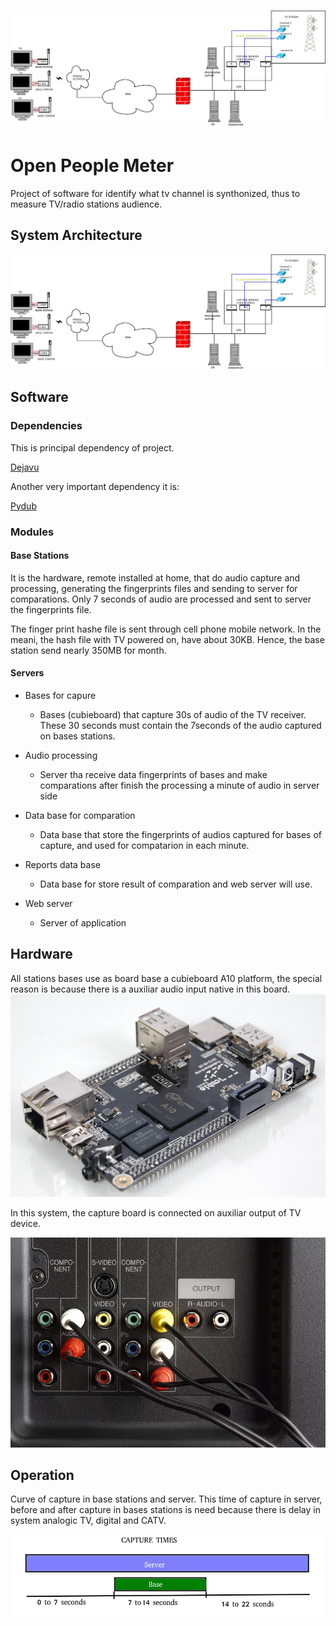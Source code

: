 ![Alt text](imgs/architecture.jpeg?raw=true "Architecture System")
=======
# Open People Meter
Project of software for identify what tv channel is synthonized, thus to measure TV/radio stations audience.

## System Architecture
![Alt text](imgs/architecture.jpeg?raw=true "Architecture System")

## Software

### Dependencies
This is principal dependency of project.

[Dejavu](github.com/worldveil/dejavu/)

Another very important dependency it is:

[Pydub](github.com/jiaaro/pydub)

### Modules

#### Base Stations
It is the hardware, remote installed at home, that do audio capture and processing, generating the fingerprints files and sending to server for comparations. Only 7 seconds of audio are processed and sent to server the fingerprints file.

The finger print hashe file is sent through cell phone mobile network. In the meani, the hash file with TV powered on, have about 30KB. Hence, the base station send  nearly 350MB for month.

#### Servers
* Bases for capure
	* Bases (cubieboard) that capture 30s of audio of the TV receiver. These 30 seconds must contain the 7seconds of the audio captured on bases stations.

* Audio processing
	* Server tha receive data fingerprints of bases and make comparations after finish the processing a minute of audio in server side

* Data base for comparation
	* Data base that store the fingerprints of audios captured for bases of capture, and used for compatarion in each minute.

* Reports data base

	* Data base for store result of comparation and web server will use.

* Web server
	* Server of application

## Hardware

All stations bases use as board base a cubieboard A10 platform, the special reason is because there is a auxiliar audio input native in this board.
![Alt text](imgs/cubieboard.jpeg?raw=true "CubieBoard")

In this system, the capture board is connected on auxiliar output of TV device.

![Alt text](imgs/audio_tv.jpg?raw=true "AuxOutput")


## Operation
Curve of capture in base stations and server. This time of capture in server, before and after capture in bases stations is need because there is delay in system analogic TV,  digital and CATV. 

![Alt text](imgs/capure_times.jpeg?raw=true "CapturesTimas")

